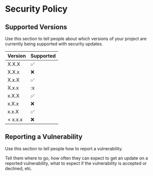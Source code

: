# Security Policy

## Supported Versions

Use this section to tell people about which versions of your project are
currently being supported with security updates.

| Version   | Supported          |
| -------   | ------------------ |
| X.X.X     | :white_check_mark: |
| X.X.x     | :x:                |
| X.x.X     | :white_check_mark: |
| X.x.x     | :x                 |
| x.X.X     | :white_check_mark: |
| x.X.x     | :x:                |
| x.x.X     | :white_check_mark: |
| < x.x.x   | :x:                |

## Reporting a Vulnerability

Use this section to tell people how to report a vulnerability.

Tell them where to go, how often they can expect to get an update on a
reported vulnerability, what to expect if the vulnerability is accepted or
declined, etc.

